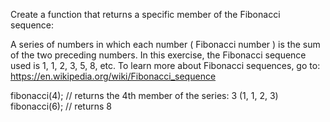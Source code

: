 Create a function that returns a specific member of the Fibonacci sequence:

A series of numbers in which each number ( Fibonacci number ) is the sum of the two preceding numbers. In this exercise, the Fibonacci sequence used is 1, 1, 2, 3, 5, 8, etc. To learn more about Fibonacci sequences, go to: https://en.wikipedia.org/wiki/Fibonacci_sequence

fibonacci(4); // returns the 4th member of the series: 3  (1, 1, 2, 3)
fibonacci(6); // returns 8